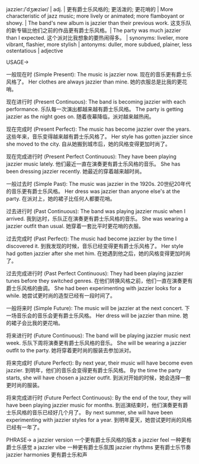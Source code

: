 jazzier:/ˈdʒæziər/ | adj. | 更有爵士乐风格的; 更活泼的; 更花哨的 | More characteristic of jazz music; more lively or animated; more flamboyant or showy. | The band's new album is jazzier than their previous work.  这支乐队的新专辑比他们之前的作品更有爵士乐风格。|  The party was much jazzier than I expected.  这个派对比我想象的要热闹得多。 | synonyms: livelier, more vibrant, flashier, more stylish | antonyms: duller, more subdued, plainer, less ostentatious | adjective

USAGE->

一般现在时 (Simple Present):
The music is jazzier now.  现在的音乐更有爵士乐风格了。
Her clothes are always jazzier than mine. 她的衣服总是比我的更花哨。


现在进行时 (Present Continuous):
The band is becoming jazzier with each performance.  乐队每一次演出都越来越有爵士乐风格。
The party is getting jazzier as the night goes on.  随着夜幕降临，派对越来越热闹。


现在完成时 (Present Perfect):
The music has become jazzier over the years.  这些年来，音乐变得越来越有爵士乐风格了。
Her style has gotten jazzier since she moved to the city.  自从她搬到城市后，她的风格变得更加时尚了。


现在完成进行时 (Present Perfect Continuous):
They have been playing jazzier music lately.  他们最近一直在演奏更有爵士乐风格的音乐。
She has been dressing jazzier recently.  她最近的穿着越来越时尚。


一般过去时 (Simple Past):
The music was jazzier in the 1920s.  20世纪20年代的音乐更有爵士乐风格。
Her dress was jazzier than anyone else's at the party.  在派对上，她的裙子比任何人都要花哨。


过去进行时 (Past Continuous):
The band was playing jazzier music when I arrived.  我到达时，乐队正在演奏更有爵士乐风格的音乐。
She was wearing a jazzier outfit than usual.  她穿着一套比平时更花哨的衣服。


过去完成时 (Past Perfect):
The music had become jazzier by the time I discovered it.  到我发现的时候，音乐已经变得更有爵士乐风格了。
Her style had gotten jazzier after she met him.  在她遇到他之后，她的风格变得更加时尚了。


过去完成进行时 (Past Perfect Continuous):
They had been playing jazzier tunes before they switched genres. 在他们转换风格之前，他们一直在演奏更有爵士乐风格的曲调。
She had been experimenting with jazzier looks for a while.  她尝试更时尚的造型已经有一段时间了。


一般将来时 (Simple Future):
The music will be jazzier at the next concert.  下一场音乐会的音乐会更有爵士乐风格。
Her dress will be jazzier than mine.  她的裙子会比我的更花哨。


将来进行时 (Future Continuous):
The band will be playing jazzier music next week.  乐队下周将演奏更有爵士乐风格的音乐。
She will be wearing a jazzier outfit to the party.  她将穿着更时尚的服装去参加派对。


将来完成时 (Future Perfect):
By next year, their music will have become even jazzier.  到明年，他们的音乐会变得更有爵士乐风格。
By the time the party starts, she will have chosen a jazzier outfit.  到派对开始的时候，她会选择一套更时尚的服装。


将来完成进行时 (Future Perfect Continuous):
By the end of the tour, they will have been playing jazzier music for months.  到巡演结束时，他们演奏更有爵士乐风格的音乐已经好几个月了。
By next summer, she will have been experimenting with jazzier styles for a year. 到明年夏天，她尝试更时尚的风格已经有一年了。


PHRASE->
a jazzier version  一个更有爵士乐风格的版本
a jazzier feel  一种更有爵士乐感觉
a jazzier vibe  一种更有爵士乐氛围
jazzier rhythms  更有爵士乐节奏
jazzier harmonies  更有爵士乐和声
